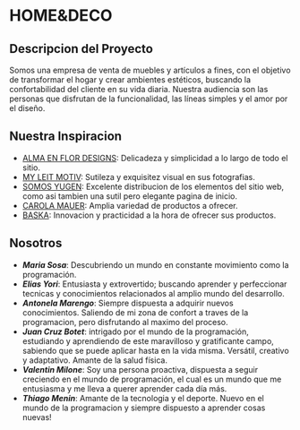 # HOME&DECO

## Descripcion del Proyecto

Somos una empresa de venta de muebles y artículos a fines, con el objetivo de transformar el hogar y crear ambientes estéticos, buscando la confortabilidad del cliente en su vida diaria. 
Nuestra audiencia son las personas que disfrutan de la funcionalidad, las líneas simples y el amor por el diseño.

## Nuestra Inspiracion

+ [ALMA EN FLOR DESIGNS](https://almaenflordesigns.empretienda.com.ar/): Delicadeza y simplicidad a lo largo de todo el sitio.
+ [MY LEIT MOTIV](https://myleitmotiv.com/): Sutileza y exquisitez visual en sus fotografias.
+ [SOMOS YUGEN](https://www.somosyugen.com): Excelente distribucion de los elementos del sitio web, como asi tambien una sutil pero elegante pagina de inicio.
+ [CAROLA MAUER](https://carolamauer.com.ar/): Amplia variedad de productos a ofrecer.
+ [BASKA](https://www.baska.com.ar/): Innovacion y practicidad a la hora de ofrecer sus productos.

## Nosotros
+ ***Maria Sosa***: Descubriendo un mundo en constante movimiento como la programación.
+ ***Elias Yori***: Entusiasta y extrovertido; buscando aprender y perfeccionar tecnicas y conocimientos relacionados al amplio mundo del desarrollo.
+ ***Antonela Marengo***: Siempre dispuesta a adquirir nuevos conocimientos. Saliendo de mi zona de confort a traves de la programacion, pero disfrutando al maximo del proceso. 
+ ***Juan Cruz Botet***: intrigado por el mundo de la programación, estudiando y aprendiendo de este maravilloso y gratificante campo, sabiendo que se puede aplicar hasta en la vida misma.
Versátil, creativo y adaptativo. Amante de la salud física.
+ ***Valentin Milone***: Soy una persona proactiva, dispuesta a seguir creciendo en el mundo de programación, el cual es un mundo que me entusiasma y me lleva a querer aprender cada día más.
+ ***Thiago Menin***: Amante de la tecnologia y el deporte. Nuevo en el mundo de la programacion y siempre dispuesto a aprender cosas nuevas!
